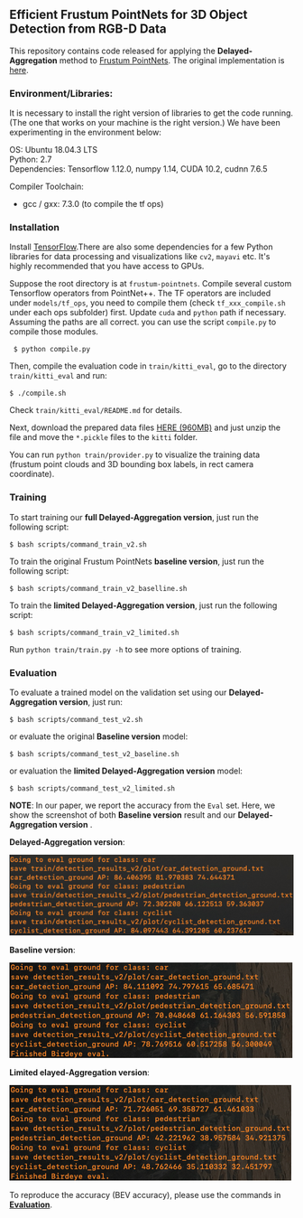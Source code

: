 ## Efficient Frustum PointNets for 3D Object Detection from RGB-D Data

This repository contains code released for applying the **Delayed-Aggregation** method to [Frustum PointNets](https://arxiv.org/abs/1711.08488). The original implementation is [here](https://github.com/charlesq34/frustum-pointnets). 

### Environment/Libraries:
It is necessary to install the right version of libraries to get the code running. (The one that works on your machine is the right version.)
We have been experimenting in the environment below: <br>

OS: Ubuntu 18.04.3 LTS <br>
Python: 2.7 <br>
Dependencies: Tensorflow 1.12.0, numpy 1.14, CUDA 10.2, cudnn 7.6.5

Compiler Toolchain: 
- gcc / gxx: 7.3.0 (to compile the tf ops)

### Installation
Install <a href="https://www.tensorflow.org/install/">TensorFlow</a>.There are also some dependencies for a few Python libraries for data processing and visualizations like `cv2`, `mayavi`  etc. It's highly recommended that you have access to GPUs.

Suppose the root directory is at `frustum-pointnets`. Compile several custom Tensorflow operators from PointNet++. The TF operators are included under `models/tf_ops`, you need to compile them (check `tf_xxx_compile.sh` under each ops subfolder) first. Update `cuda` and `python` path if necessary. Assuming the paths are all correct. you can use the script `compile.py` to compile those modules.
```
 $ python compile.py
```
Then, compile the evaluation code in `train/kitti_eval`, go to the directory `train/kitti_eval` and run:
```
$ ./compile.sh
```
Check `train/kitti_eval/README.md` for details.

Next, download the prepared data files <a href="https://shapenet.cs.stanford.edu/media/frustum_data.zip" target="_blank">HERE (960MB)</a> and just unzip the file and move the `*.pickle` files to the `kitti` folder.

You can run `python train/provider.py` to visualize the training data (frustum point clouds and 3D bounding box labels, in rect camera coordinate).


### Training

To start training our **full Delayed-Aggregation version**, just run the following script:
```
$ bash scripts/command_train_v2.sh
```
To train the original Frustum PointNets **baseline version**, just run the following script:
```
$ bash scripts/command_train_v2_baselline.sh
```
To train the **limited Delayed-Aggregation version**, just run the following script:
```
$ bash scripts/command_train_v2_limited.sh
```

Run `python train/train.py -h` to see more options of training. 


### Evaluation
To evaluate a trained model on the validation set using our **Delayed-Aggregation version**, just run:
```
$ bash scripts/command_test_v2.sh
```
or evaluate the original **Baseline version** model:
```
$ bash scripts/command_test_v2_baseline.sh
```
or evaluation the **limited Delayed-Aggregation version** model:
```
$ bash scripts/command_test_v2_limited.sh
```

**NOTE**: In our paper, we report the accuracy from the `Eval` set. Here, we show the screenshot of both **Baseline version** result and our **Delayed-Aggregation version** .

**Delayed-Aggregation version**:

![our_DA_result](our_result_DA.png)

**Baseline version**:

![baseline](baseline.png)

**Limited elayed-Aggregation version**:

![limited-DA](limited-DA.png)

To reproduce the accuracy (BEV accuracy), please use the commands in [**Evaluation**](#Evaluation).
